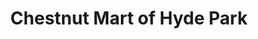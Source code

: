 ---
title: "Chestnut Mart of Hyde Park"
url: /hyde-park/chestnut-mart-of-hyde-park/
shop: convenience
---